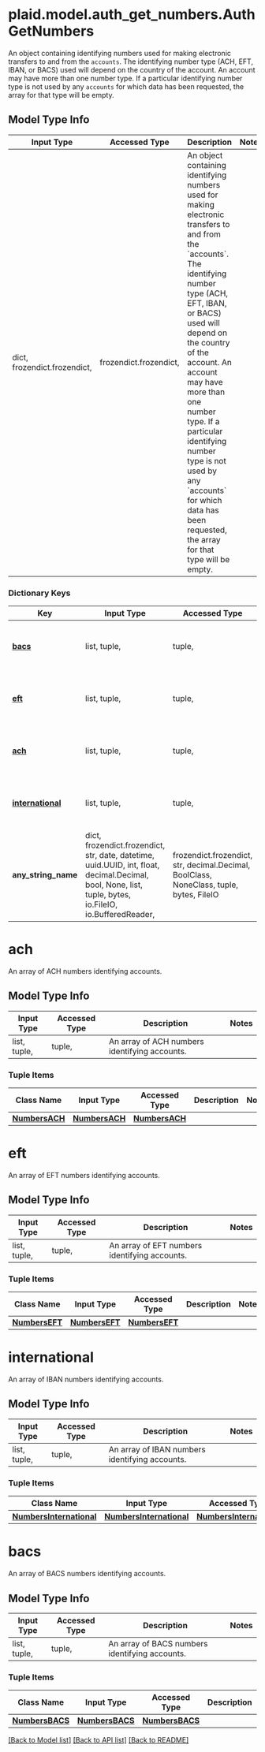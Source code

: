 # plaid.model.auth_get_numbers.AuthGetNumbers

An object containing identifying numbers used for making electronic transfers to and from the `accounts`. The identifying number type (ACH, EFT, IBAN, or BACS) used will depend on the country of the account. An account may have more than one number type. If a particular identifying number type is not used by any `accounts` for which data has been requested, the array for that type will be empty.

## Model Type Info
Input Type | Accessed Type | Description | Notes
------------ | ------------- | ------------- | -------------
dict, frozendict.frozendict,  | frozendict.frozendict,  | An object containing identifying numbers used for making electronic transfers to and from the &#x60;accounts&#x60;. The identifying number type (ACH, EFT, IBAN, or BACS) used will depend on the country of the account. An account may have more than one number type. If a particular identifying number type is not used by any &#x60;accounts&#x60; for which data has been requested, the array for that type will be empty. | 

### Dictionary Keys
Key | Input Type | Accessed Type | Description | Notes
------------ | ------------- | ------------- | ------------- | -------------
**[bacs](#bacs)** | list, tuple,  | tuple,  | An array of BACS numbers identifying accounts. | 
**[eft](#eft)** | list, tuple,  | tuple,  | An array of EFT numbers identifying accounts. | 
**[ach](#ach)** | list, tuple,  | tuple,  | An array of ACH numbers identifying accounts. | 
**[international](#international)** | list, tuple,  | tuple,  | An array of IBAN numbers identifying accounts. | 
**any_string_name** | dict, frozendict.frozendict, str, date, datetime, uuid.UUID, int, float, decimal.Decimal, bool, None, list, tuple, bytes, io.FileIO, io.BufferedReader,  | frozendict.frozendict, str, decimal.Decimal, BoolClass, NoneClass, tuple, bytes, FileIO | any string name can be used but the value must be the correct type | [optional]

# ach

An array of ACH numbers identifying accounts.

## Model Type Info
Input Type | Accessed Type | Description | Notes
------------ | ------------- | ------------- | -------------
list, tuple,  | tuple,  | An array of ACH numbers identifying accounts. | 

### Tuple Items
Class Name | Input Type | Accessed Type | Description | Notes
------------- | ------------- | ------------- | ------------- | -------------
[**NumbersACH**](NumbersACH.md) | [**NumbersACH**](NumbersACH.md) | [**NumbersACH**](NumbersACH.md) |  | 

# eft

An array of EFT numbers identifying accounts.

## Model Type Info
Input Type | Accessed Type | Description | Notes
------------ | ------------- | ------------- | -------------
list, tuple,  | tuple,  | An array of EFT numbers identifying accounts. | 

### Tuple Items
Class Name | Input Type | Accessed Type | Description | Notes
------------- | ------------- | ------------- | ------------- | -------------
[**NumbersEFT**](NumbersEFT.md) | [**NumbersEFT**](NumbersEFT.md) | [**NumbersEFT**](NumbersEFT.md) |  | 

# international

An array of IBAN numbers identifying accounts.

## Model Type Info
Input Type | Accessed Type | Description | Notes
------------ | ------------- | ------------- | -------------
list, tuple,  | tuple,  | An array of IBAN numbers identifying accounts. | 

### Tuple Items
Class Name | Input Type | Accessed Type | Description | Notes
------------- | ------------- | ------------- | ------------- | -------------
[**NumbersInternational**](NumbersInternational.md) | [**NumbersInternational**](NumbersInternational.md) | [**NumbersInternational**](NumbersInternational.md) |  | 

# bacs

An array of BACS numbers identifying accounts.

## Model Type Info
Input Type | Accessed Type | Description | Notes
------------ | ------------- | ------------- | -------------
list, tuple,  | tuple,  | An array of BACS numbers identifying accounts. | 

### Tuple Items
Class Name | Input Type | Accessed Type | Description | Notes
------------- | ------------- | ------------- | ------------- | -------------
[**NumbersBACS**](NumbersBACS.md) | [**NumbersBACS**](NumbersBACS.md) | [**NumbersBACS**](NumbersBACS.md) |  | 

[[Back to Model list]](../../README.md#documentation-for-models) [[Back to API list]](../../README.md#documentation-for-api-endpoints) [[Back to README]](../../README.md)

